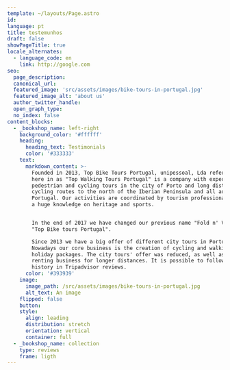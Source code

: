 ```yaml
---
template: ~/layouts/Page.astro
id:
language: pt
title: testemunhos
draft: false
showPageTitle: true
locale_alternates:
  - language_code: en
    link: http://google.com
seo:
  page_description:
  canonical_url:
  featured_image: 'src/assets/images/bike-tours-in-portugal.jpg'
  featured_image_alt: 'about us'
  author_twitter_handle:
  open_graph_type:
  no_index: false
content_blocks:
  - _bookshop_name: left-right
    background_color: '#ffffff'
    heading:
      heading_text: Testimonials
      color: '#333333'
    text:
      markdown_content: >-
        Founded in 2013, Top Bike Tours Portugal, unipessoal, Lda referred to
        here in as "Top Walking Tours Portugal" is a company with experience in
        pedestrian and cycling tours in the city of Porto and long distance
        cycling routes to the north of the Iberian Peninsula and all around
        Portugal. Our activities are coordinated by tourism professionals, with
        a huge knowledge on heritage and sports.


        In the end of 2017 we have changed our previous name "Fold n' Visit" to
        "Top Bike tours Portugal".

        Since 2013 we have a big offer of different city tours in Porto.
        Nowadays our core business is the creation of cycling and walking
        holiday packages. The city tours' offer was reduced, as well as the bike
        renting business for longer distances. It is possible to follow our
        history in Tripadvisor reviews.
      color: '#393939'
    image:
      image_path: /src/assets/images/bike-tours-in-portugal.jpg
      alt_text: An image
    flipped: false
    button:
    style:
      align: leading
      distribution: stretch
      orientation: vertical
      container: full
  - _bookshop_name: collection
    type: reviews
    frame: ligth
---
```

